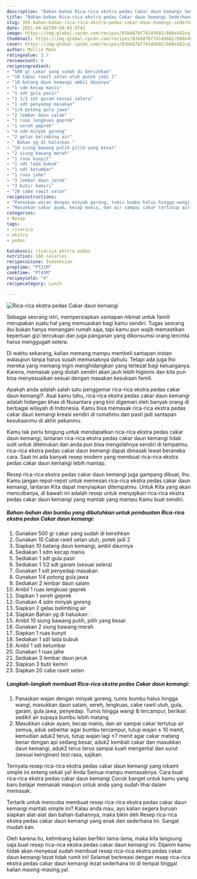 ```yaml
---
description: "Bahan-bahan Rica-rica ekstra pedas Cakar daun kemangi Sederhana Untuk Jualan"
title: "Bahan-bahan Rica-rica ekstra pedas Cakar daun kemangi Sederhana Untuk Jualan"
slug: 395-bahan-bahan-rica-rica-ekstra-pedas-cakar-daun-kemangi-sederhana-untuk-jualan
date: 2021-04-02T09:59:03.974Z
image: https://img-global.cpcdn.com/recipes/03b687bf74145682/680x482cq70/rica-rica-ekstra-pedas-cakar-daun-kemangi-foto-resep-utama.jpg
thumbnail: https://img-global.cpcdn.com/recipes/03b687bf74145682/680x482cq70/rica-rica-ekstra-pedas-cakar-daun-kemangi-foto-resep-utama.jpg
cover: https://img-global.cpcdn.com/recipes/03b687bf74145682/680x482cq70/rica-rica-ekstra-pedas-cakar-daun-kemangi-foto-resep-utama.jpg
author: Mollie Mann
ratingvalue: 3.7
reviewcount: 9
recipeingredient:
- "500 gr cakar yang sudah di bersihkan"
- "10 Cabai rawit setan utuh potek jadi 2"
- "10 batang daun kemangi ambil daunnya"
- "1 sdm kecap manis"
- "1 sdt gula pasir"
- "1 1/2 sdt garam sesuai selera"
- "1 sdt penyedap masakan"
- "1/4 potong gula jawa"
- "2 lembar daun salam"
- "1 ruas lengkuas geprek"
- "1 sereh geprek"
- "4 sdm minyak goreng"
- "2 gelas belimbing air"
- " Bahan yg di haluskan "
- "10 siung bawang putih pilih yang besar"
- "2 siung bawang merah"
- "1 ruas kunyit"
- "1 sdt lada bubuk"
- "1 sdt ketumbar"
- "1 ruas jahe"
- "3 lembar daun jeruk"
- "3 butir kemiri"
- "20 cabe rawit setan"
recipeinstructions:
- "Panaskan wajan dengan minyak goreng, tumis bumbu halus hingga wangi, masukkan daun salam, sereh, lengkuas, cabe rawit utuh, gula, garam, gula jawa, penyedap. Tumis hingga wangi &amp; tercampur, berikan sedikit air supaya bumbu lebih matang."
- "Masukkan cakar ayam, kecap manis, dan air sampai cakar tertutup air semua, aduk sebentar agar bumbu tercampur, tutup wajan ± 10 menit, kemudian aduk2 terus, tutup wajan lagi ±7 menit agar cakar matang benar dengan api sedang besar, aduk2 kembali cakar dan masukkan daun kemangi, aduk2 terus terus sampai kuah mengental dan surut (sesuai keinginan) test rasa, sajikan."
categories:
- Resep
tags:
- ricarica
- ekstra
- pedas

katakunci: ricarica ekstra pedas 
nutrition: 160 calories
recipecuisine: Indonesian
preptime: "PT21M"
cooktime: "PT45M"
recipeyield: "4"
recipecategory: Lunch

---
```



![Rica-rica ekstra pedas Cakar daun kemangi](https://img-global.cpcdn.com/recipes/03b687bf74145682/680x482cq70/rica-rica-ekstra-pedas-cakar-daun-kemangi-foto-resep-utama.jpg)

Sebagai seorang istri, mempersiapkan santapan nikmat untuk famili merupakan suatu hal yang memuaskan bagi kamu sendiri. Tugas seorang ibu bukan hanya menangani rumah saja, tapi kamu pun wajib memastikan keperluan gizi tercukupi dan juga panganan yang dikonsumsi orang tercinta harus menggugah selera.

Di waktu  sekarang, kalian memang mampu membeli santapan instan walaupun tanpa harus susah memasaknya dahulu. Tetapi ada juga lho mereka yang memang ingin menghidangkan yang terlezat bagi keluarganya. Karena, memasak yang diolah sendiri akan jauh lebih higienis dan kita pun bisa menyesuaikan sesuai dengan masakan kesukaan famili. 



Apakah anda adalah salah satu penggemar rica-rica ekstra pedas cakar daun kemangi?. Asal kamu tahu, rica-rica ekstra pedas cakar daun kemangi adalah hidangan khas di Nusantara yang kini digemari oleh banyak orang di berbagai wilayah di Indonesia. Kamu bisa memasak rica-rica ekstra pedas cakar daun kemangi kreasi sendiri di rumahmu dan pasti jadi santapan kesukaanmu di akhir pekanmu.

Kamu tak perlu bingung untuk mendapatkan rica-rica ekstra pedas cakar daun kemangi, lantaran rica-rica ekstra pedas cakar daun kemangi tidak sulit untuk ditemukan dan anda pun bisa mengolahnya sendiri di tempatmu. rica-rica ekstra pedas cakar daun kemangi dapat dimasak lewat beraneka cara. Saat ini ada banyak resep modern yang membuat rica-rica ekstra pedas cakar daun kemangi lebih mantap.

Resep rica-rica ekstra pedas cakar daun kemangi juga gampang dibuat, lho. Kamu jangan repot-repot untuk memesan rica-rica ekstra pedas cakar daun kemangi, lantaran Kita dapat menyiapkan ditempatmu. Untuk Kita yang akan mencobanya, di bawah ini adalah resep untuk menyajikan rica-rica ekstra pedas cakar daun kemangi yang mantab yang mampu Kamu buat sendiri.

<!--inarticleads1-->

##### Bahan-bahan dan bumbu yang dibutuhkan untuk pembuatan Rica-rica ekstra pedas Cakar daun kemangi:

1. Gunakan 500 gr cakar yang sudah di bersihkan
1. Gunakan 10 Cabai rawit setan utuh, potek jadi 2
1. Siapkan 10 batang daun kemangi, ambil daunnya
1. Sediakan 1 sdm kecap manis
1. Sediakan 1 sdt gula pasir
1. Sediakan 1 1/2 sdt garam (sesuai selera)
1. Gunakan 1 sdt penyedap masakan
1. Gunakan 1/4 potong gula jawa
1. Sediakan 2 lembar daun salam
1. Ambil 1 ruas lengkuas geprek
1. Siapkan 1 sereh geprek
1. Gunakan 4 sdm minyak goreng
1. Siapkan 2 gelas belimbing air
1. Siapkan  Bahan yg di haluskan :
1. Ambil 10 siung bawang putih, pilih yang besar
1. Gunakan 2 siung bawang merah
1. Siapkan 1 ruas kunyit
1. Sediakan 1 sdt lada bubuk
1. Ambil 1 sdt ketumbar
1. Gunakan 1 ruas jahe
1. Sediakan 3 lembar daun jeruk
1. Siapkan 3 butir kemiri
1. Siapkan 20 cabe rawit setan




<!--inarticleads2-->

##### Langkah-langkah membuat Rica-rica ekstra pedas Cakar daun kemangi:

1. Panaskan wajan dengan minyak goreng, tumis bumbu halus hingga wangi, masukkan daun salam, sereh, lengkuas, cabe rawit utuh, gula, garam, gula jawa, penyedap. Tumis hingga wangi &amp; tercampur, berikan sedikit air supaya bumbu lebih matang.
1. Masukkan cakar ayam, kecap manis, dan air sampai cakar tertutup air semua, aduk sebentar agar bumbu tercampur, tutup wajan ± 10 menit, kemudian aduk2 terus, tutup wajan lagi ±7 menit agar cakar matang benar dengan api sedang besar, aduk2 kembali cakar dan masukkan daun kemangi, aduk2 terus terus sampai kuah mengental dan surut (sesuai keinginan) test rasa, sajikan.




Ternyata resep rica-rica ekstra pedas cakar daun kemangi yang nikamt simple ini enteng sekali ya! Anda Semua mampu memasaknya. Cara buat rica-rica ekstra pedas cakar daun kemangi Cocok banget untuk kamu yang baru belajar memasak maupun untuk anda yang sudah lihai dalam memasak.

Tertarik untuk mencoba membuat resep rica-rica ekstra pedas cakar daun kemangi mantab simple ini? Kalau anda mau, ayo kalian segera buruan siapkan alat-alat dan bahan-bahannya, maka bikin deh Resep rica-rica ekstra pedas cakar daun kemangi yang enak dan sederhana ini. Sangat mudah kan. 

Oleh karena itu, ketimbang kalian berfikir lama-lama, maka kita langsung saja buat resep rica-rica ekstra pedas cakar daun kemangi ini. Dijamin kamu tiidak akan menyesal sudah membuat resep rica-rica ekstra pedas cakar daun kemangi lezat tidak rumit ini! Selamat berkreasi dengan resep rica-rica ekstra pedas cakar daun kemangi lezat sederhana ini di tempat tinggal kalian masing-masing,ya!.

